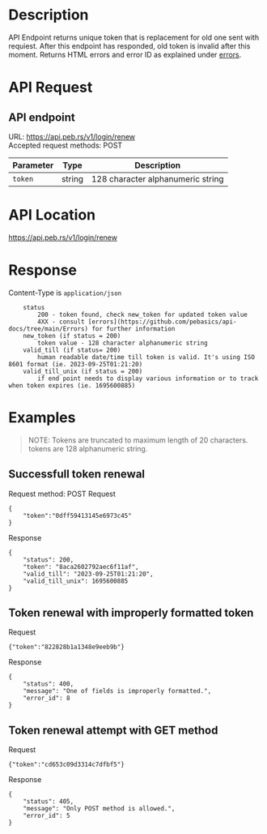 # Description
API Endpoint returns unique token that is replacement for old one sent with requiest. After this endpoint has responded, old token is invalid after this moment. Returns HTML errors and error ID as explained under [errors](https://github.com/pebasics/api-docs/tree/main/Errors).

# API Request
## API endpoint
URL: https://api.peb.rs/v1/login/renew
<br>
Accepted request methods: POST

| Parameter      | Type   | Description                         |
|----------------|--------|-------------------------------------|
| `token`        | string | 128 character alphanumeric string   |

# API Location
https://api.peb.rs/v1/login/renew

# Response
Content-Type is `application/json`
```
    status
        200 - token found, check new_token for updated token value
        4XX - consult [errors](https://github.com/pebasics/api-docs/tree/main/Errors) for further information
    new_token (if status = 200)
        token value - 128 character alphanumeric string
    valid_till (if status= 200)
        human readable date/time till token is valid. It's using ISO 8601 format (ie. 2023‐09‐25T01:21:20)
    valid_till_unix (if status = 200)
        if end point needs to display various information or to track when token expires (ie. 1695600885)
```

# Examples
> NOTE: Tokens are truncated to maximum length of 20 characters. tokens are 128 alphanumeric string.
## Successfull token renewal
Request method: POST
Request
```
{
    "token":"0dff59413145e6973c45"
}
```
Response
```
{
    "status": 200,
    "token": "8aca2602792aec6f11af",
    "valid_till": "2023-09-25T01:21:20",
    "valid_till_unix": 1695600885
}
```

## Token renewal with improperly formatted token
Request
```
{"token":"822828b1a1348e9eeb9b"}
```

Response
```
{
    "status": 400,
    "message": "One of fields is improperly formatted.",
    "error_id": 8
}
```

## Token renewal attempt with GET method
Request
```
{"token":"cd653c09d3314c7dfbf5"}
```

Response
```
{
    "status": 405,
    "message": "Only POST method is allowed.",
    "error_id": 5
}
```
